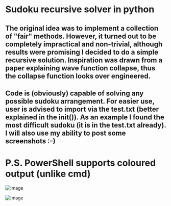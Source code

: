 # Sudoku recursive solver in python

## The original idea was to implement a collection of "fair" methods. However, it turned out to be completely impractical and non-trivial, although results were promising  I decided to do a simple recursive solution. Inspiration was drawn from a paper explaining wave function collapse, thus the collapse function looks over engineered. 

## Code is (obviously) capable of solving any possible sudoku arrangement. For easier use, user is advised to import via the test.txt (better explained in the __init__()). As an example I found the most difficult sudoku (it is in the test.txt already). I will also use my ability to post some screenshots :-)

# P.S. PowerShell supports coloured output (unlike cmd)



![image](https://user-images.githubusercontent.com/29946764/175158807-6bbedd1e-ada6-45a3-b921-7657356f955c.png)



![image](https://user-images.githubusercontent.com/29946764/175159364-aa02dd72-e179-4c91-9588-30b2c434389e.png)
